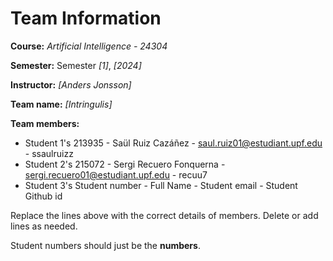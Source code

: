 # Team Information

**Course:** _Artificial Intelligence - 24304_

**Semester:** Semester _[1]_, _[2024]_

**Instructor:** _[Anders Jonsson]_

**Team name:** _[Intringulis]_

**Team members:**

* Student 1's 213935 - Saül Ruiz Cazáñez - saul.ruiz01@estudiant.upf.edu - ssaulruizz
* Student 2's 215072 - Sergi Recuero Fonquerna - sergi.recuero01@estudiant.upf.edu - recuu7
* Student 3's Student number - Full Name - Student email - Student Github id

Replace the lines above with the correct details of members. Delete or add lines as needed.

Student numbers should just be the **numbers**.